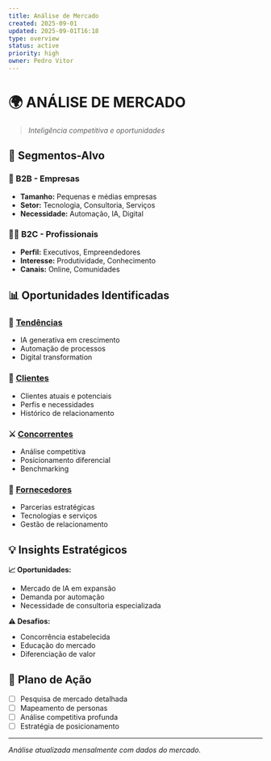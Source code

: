 ```yaml
---
title: Análise de Mercado
created: 2025-09-01
updated: 2025-09-01T16:18
type: overview
status: active
priority: high
owner: Pedro Vitor
---
```


# 🌍 **ANÁLISE DE MERCADO**

> *Inteligência competitiva e oportunidades*

## 🎯 **Segmentos-Alvo**

### **🏢 B2B - Empresas**
- **Tamanho:** Pequenas e médias empresas
- **Setor:** Tecnologia, Consultoria, Serviços
- **Necessidade:** Automação, IA, Digital

### **👨‍💼 B2C - Profissionais**  
- **Perfil:** Executivos, Empreendedores
- **Interesse:** Produtividade, Conhecimento
- **Canais:** Online, Comunidades

## 📊 **Oportunidades Identificadas**

### **🚀 [Tendências](./Tendencias/)**
- IA generativa em crescimento
- Automação de processos
- Digital transformation

### **👥 [Clientes](./Clientes/)**
- Clientes atuais e potenciais
- Perfis e necessidades
- Histórico de relacionamento

### **⚔️ [Concorrentes](./Concorrentes/)**
- Análise competitiva
- Posicionamento diferencial
- Benchmarking

### **🤝 [Fornecedores](./Fornecedores/)**
- Parcerias estratégicas
- Tecnologias e serviços
- Gestão de relacionamento

## 💡 **Insights Estratégicos**

**📈 Oportunidades:**
- Mercado de IA em expansão
- Demanda por automação
- Necessidade de consultoria especializada

**⚠️ Desafios:**
- Concorrência estabelecida  
- Educação do mercado
- Diferenciação de valor

## 🎯 **Plano de Ação**

- [ ] Pesquisa de mercado detalhada
- [ ] Mapeamento de personas
- [ ] Análise competitiva profunda
- [ ] Estratégia de posicionamento

---

*Análise atualizada mensalmente com dados do mercado.*
